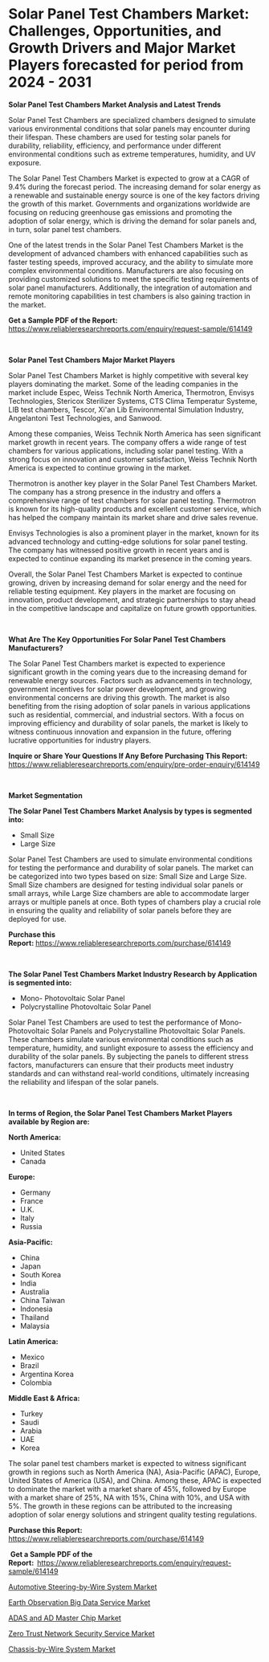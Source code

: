 <p><h1>Solar Panel Test Chambers Market: Challenges, Opportunities, and Growth Drivers and Major Market Players forecasted for period from 2024 - 2031</h1></p><p><strong>Solar Panel Test Chambers Market Analysis and Latest Trends</strong></p>
<p><p>Solar Panel Test Chambers are specialized chambers designed to simulate various environmental conditions that solar panels may encounter during their lifespan. These chambers are used for testing solar panels for durability, reliability, efficiency, and performance under different environmental conditions such as extreme temperatures, humidity, and UV exposure.</p><p>The Solar Panel Test Chambers Market is expected to grow at a CAGR of 9.4% during the forecast period. The increasing demand for solar energy as a renewable and sustainable energy source is one of the key factors driving the growth of this market. Governments and organizations worldwide are focusing on reducing greenhouse gas emissions and promoting the adoption of solar energy, which is driving the demand for solar panels and, in turn, solar panel test chambers.</p><p>One of the latest trends in the Solar Panel Test Chambers Market is the development of advanced chambers with enhanced capabilities such as faster testing speeds, improved accuracy, and the ability to simulate more complex environmental conditions. Manufacturers are also focusing on providing customized solutions to meet the specific testing requirements of solar panel manufacturers. Additionally, the integration of automation and remote monitoring capabilities in test chambers is also gaining traction in the market.</p></p>
<p><strong>Get a Sample PDF of the Report:&nbsp;</strong> <a href="https://www.reliableresearchreports.com/enquiry/request-sample/614149">https://www.reliableresearchreports.com/enquiry/request-sample/614149</a></p>
<p>&nbsp;</p>
<p><strong>Solar Panel Test Chambers Major Market Players</strong></p>
<p><p>Solar Panel Test Chambers Market is highly competitive with several key players dominating the market. Some of the leading companies in the market include Espec, Weiss Technik North America, Thermotron, Envisys Technologies, Stericox Sterilizer Systems, CTS Clima Temperatur Systeme, LIB test chambers, Tescor, Xi'an Lib Environmental Simulation Industry, Angelantoni Test Technologies, and Sanwood.</p><p>Among these companies, Weiss Technik North America has seen significant market growth in recent years. The company offers a wide range of test chambers for various applications, including solar panel testing. With a strong focus on innovation and customer satisfaction, Weiss Technik North America is expected to continue growing in the market.</p><p>Thermotron is another key player in the Solar Panel Test Chambers Market. The company has a strong presence in the industry and offers a comprehensive range of test chambers for solar panel testing. Thermotron is known for its high-quality products and excellent customer service, which has helped the company maintain its market share and drive sales revenue.</p><p>Envisys Technologies is also a prominent player in the market, known for its advanced technology and cutting-edge solutions for solar panel testing. The company has witnessed positive growth in recent years and is expected to continue expanding its market presence in the coming years.</p><p>Overall, the Solar Panel Test Chambers Market is expected to continue growing, driven by increasing demand for solar energy and the need for reliable testing equipment. Key players in the market are focusing on innovation, product development, and strategic partnerships to stay ahead in the competitive landscape and capitalize on future growth opportunities.</p></p>
<p>&nbsp;</p>
<p><strong>What Are The Key Opportunities For Solar Panel Test Chambers Manufacturers?</strong></p>
<p><p>The Solar Panel Test Chambers market is expected to experience significant growth in the coming years due to the increasing demand for renewable energy sources. Factors such as advancements in technology, government incentives for solar power development, and growing environmental concerns are driving this growth. The market is also benefiting from the rising adoption of solar panels in various applications such as residential, commercial, and industrial sectors. With a focus on improving efficiency and durability of solar panels, the market is likely to witness continuous innovation and expansion in the future, offering lucrative opportunities for industry players.</p></p>
<p><strong>Inquire or Share Your Questions If Any Before Purchasing This Report:</strong> <a href="https://www.reliableresearchreports.com/enquiry/pre-order-enquiry/614149">https://www.reliableresearchreports.com/enquiry/pre-order-enquiry/614149</a></p>
<p>&nbsp;</p>
<p><strong>Market Segmentation</strong></p>
<p><strong>The Solar Panel Test Chambers Market Analysis by types is segmented into:</strong></p>
<p><ul><li>Small Size</li><li>Large Size</li></ul></p>
<p><p>Solar Panel Test Chambers are used to simulate environmental conditions for testing the performance and durability of solar panels. The market can be categorized into two types based on size: Small Size and Large Size. Small Size chambers are designed for testing individual solar panels or small arrays, while Large Size chambers are able to accommodate larger arrays or multiple panels at once. Both types of chambers play a crucial role in ensuring the quality and reliability of solar panels before they are deployed for use.</p></p>
<p><strong>Purchase this Report:&nbsp;</strong><a href="https://www.reliableresearchreports.com/purchase/614149">https://www.reliableresearchreports.com/purchase/614149</a></p>
<p>&nbsp;</p>
<p><strong>The Solar Panel Test Chambers Market Industry Research by Application is segmented into:</strong></p>
<p><ul><li>Mono- Photovoltaic Solar Panel</li><li>Polycrystalline Photovoltaic Solar Panel</li></ul></p>
<p><p>Solar Panel Test Chambers are used to test the performance of Mono- Photovoltaic Solar Panels and Polycrystalline Photovoltaic Solar Panels. These chambers simulate various environmental conditions such as temperature, humidity, and sunlight exposure to assess the efficiency and durability of the solar panels. By subjecting the panels to different stress factors, manufacturers can ensure that their products meet industry standards and can withstand real-world conditions, ultimately increasing the reliability and lifespan of the solar panels.</p></p>
<p>&nbsp;</p>
<p><strong>In terms of Region, the Solar Panel Test Chambers Market Players available by Region are:</strong></p>
<p>
    <p> <strong> North America: </strong>
        <ul>
            <li>United States</li>
            <li>Canada</li>
        </ul>
        </p> 
    <p> <strong> Europe: </strong>
        <ul>
            <li>Germany</li>
            <li>France</li>
            <li>U.K.</li>
            <li>Italy</li>
            <li>Russia</li>
        </ul>
        </p> 
    <p> <strong> Asia-Pacific: </strong>
        <ul>
            <li>China</li>
            <li>Japan</li>
            <li>South Korea</li>
            <li>India</li>
            <li>Australia</li>
            <li>China Taiwan</li>
            <li>Indonesia</li>
            <li>Thailand</li>
            <li>Malaysia</li>
        </ul>
        </p> 
    <p> <strong> Latin America: </strong>
        <ul>
            <li>Mexico</li>
            <li>Brazil</li>
            <li>Argentina Korea</li>
            <li>Colombia</li>
        </ul>
        </p> 
    <p> <strong> Middle East & Africa: </strong>
        <ul>
            <li>Turkey</li>
            <li>Saudi</li>
            <li>Arabia</li>
            <li>UAE</li>
            <li>Korea</li>
        </ul>
    </p>
    </p>
<p><p>The solar panel test chambers market is expected to witness significant growth in regions such as North America (NA), Asia-Pacific (APAC), Europe, United States of America (USA), and China. Among these, APAC is expected to dominate the market with a market share of 45%, followed by Europe with a market share of 25%, NA with 15%, China with 10%, and USA with 5%. The growth in these regions can be attributed to the increasing adoption of solar energy solutions and stringent quality testing regulations.</p></p>
<p><strong>Purchase this Report: </strong><a href="https://www.reliableresearchreports.com/purchase/614149">https://www.reliableresearchreports.com/purchase/614149</a></p>
<p>&nbsp;<strong>Get a Sample PDF of the Report:&nbsp;&nbsp;</strong><a href="https://www.reliableresearchreports.com/enquiry/request-sample/614149">https://www.reliableresearchreports.com/enquiry/request-sample/614149</a></p>
<p><strong></strong></p>
<p><p><a href="https://github.com/singletonthaxterkelliehr2df/Market-Research-Report-List-1/blob/main/automotive-steering-by-wire-system-market.md">Automotive Steering-by-Wire System Market</a></p><p><a href="https://issuu.com/reportprime-2/docs/earth-observation-big-data-service-market-size-203">Earth Observation Big Data Service Market</a></p><p><a href="https://github.com/kosella/Market-Research-Report-List-2/blob/main/adas-and-ad-master-chip-market.md">ADAS and AD Master Chip Market</a></p><p><a href="https://issuu.com/reportprime-2/docs/zero-trust-network-security-service-market-size-20">Zero Trust Network Security Service Market</a></p><p><a href="https://github.com/kufem1/Market-Research-Report-List-1/blob/main/chassis-by-wire-system-market.md">Chassis-by-Wire System Market</a></p></p>